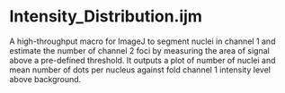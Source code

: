# Intensity_Distribution.ijm

A high-throughput macro for ImageJ to segment nuclei in channel 1 and estimate the number of channel 2 foci by measuring the area of signal above a pre-defined threshold. It outputs a plot of number of nuclei and mean number of dots per nucleus against fold channel 1 intensity level above background.

